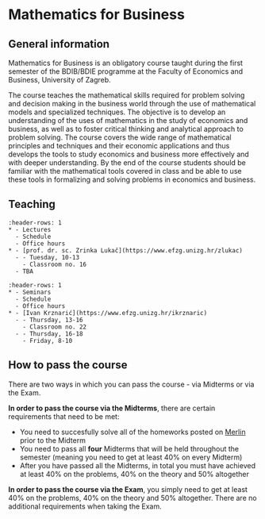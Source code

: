 # Mathematics for Business

## General information
Mathematics for Business is an obligatory course taught during the first semester of the BDIB/BDIE programme at the Faculty of Economics and Business, University of Zagreb. 

The course teaches the mathematical skills required for problem solving and decision making in the business world through the use of mathematical models and specialized techniques. The objective is to develop an understanding of the uses of mathematics in the study of economics and business, as well as to foster critical thinking and analytical approach to problem solving. The course covers the wide range of mathematical principles and techniques and their economic applications and thus develops the tools to study economics and business more effectively and with deeper understanding. By the end of the course students should be familiar with the mathematical tools covered in class and be able to use these tools in formalizing and solving problems in economics and business.
## Teaching
```{list-table}
:header-rows: 1
* - Lectures
  - Schedule
  - Office hours
* - [prof. dr. sc. Zrinka Lukač](https://www.efzg.unizg.hr/zlukac)
  - - Tuesday, 10-13
    - Classroom no. 16
  - TBA
```
```{list-table}
:header-rows: 1
* - Seminars
  - Schedule
  - Office hours
* - [Ivan Krznarić](https://www.efzg.unizg.hr/ikrznaric)
  - - Thursday, 13-16
    - Classroom no. 22
  - - Thursday, 16-18
    - Friday, 8-10
```
## How to pass the course
There are two ways in which you can pass the course - via Midterms or via the Exam.

**In order to pass the course via the Midterms**, there are certain requirements that need to be met:
- You need to succesfully solve all of the homeworks posted on [Merlin](https://moodle.srce.hr/) prior to the Midterm
- You need to pass all **four** Midterms that will be held throughout the semester (meaning you need to get at least $40\%$ on every Midterm)
- After you have passed all the Midterms, in total you must have achieved at least $40\%$ on the problems, $40\%$ on the theory and $50\%$ altogether

**In order to pass the course via the Exam**, you simply need to get at least $40\%$ on the problems, $40\%$ on the theory and $50\%$ altogether. There are no additional requirements when taking the Exam.
